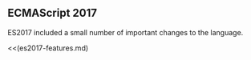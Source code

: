 ECMAScript 2017
---------------

ES2017 included a small number of important changes to the language.

<<(es2017-features.md)
